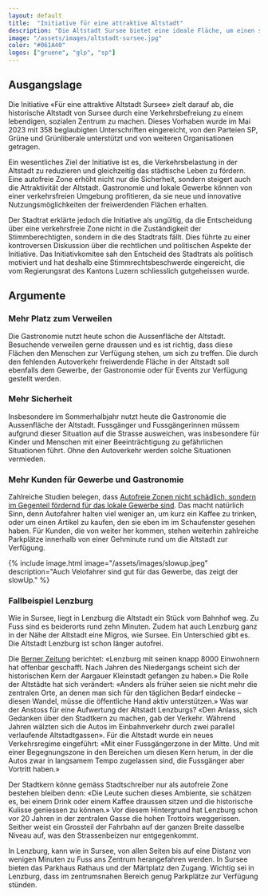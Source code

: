 ```yaml
---
layout: default
title:  "Initiative für eine attraktive Altstadt"
description: "Die Altstadt Sursee bietet eine ideale Fläche, um einen städtischen Raum auf attraktive Art und Weise zu beleben. Mit geeigneten Massnahmen kann die Altstadt neben dem historischen auch zu einem sozialen Zentrum der Stadt Sursee werden. Dies erhöht die Identifikation mit der Stadt Sursee und ermöglicht Begegnungen für Familien und Menschen unterschiedlichster Generationen."
image: "/assets/images/altstadt-sursee.jpg"
color: "#061A40"
logos: ["gruene", "glp", "sp"]
---
```


## Ausgangslage

Die Initiative «Für eine attraktive Altstadt Sursee» zielt darauf ab, die historische Altstadt von Sursee durch eine Verkehrsbefreiung zu einem lebendigen, sozialen Zentrum zu machen. Dieses Vorhaben wurde im Mai 2023 mit 358 beglaubigten Unterschriften eingereicht, von den Parteien SP, Grüne und Grünliberale unterstützt und von weiteren Organisationen getragen.

Ein wesentliches Ziel der Initiative ist es, die Verkehrsbelastung in der Altstadt zu reduzieren und gleichzeitig das städtische Leben zu fördern. Eine autofreie Zone erhöht nicht nur die Sicherheit, sondern steigert auch die Attraktivität der Altstadt. Gastronomie und lokale Gewerbe können von einer verkehrsfreien Umgebung profitieren, da sie neue und innovative Nutzungsmöglichkeiten der freiwerdenden Flächen erhalten.

Der Stadtrat erklärte jedoch die Initiative als ungültig, da die Entscheidung über eine verkehrsfreie Zone nicht in die Zuständigkeit der Stimmberechtigten, sondern in die des Stadtrats fällt. Dies führte zu einer kontroversen Diskussion über die rechtlichen und politischen Aspekte der Initiative. Das Initiativkomitee sah den Entscheid des Stadtrats als politisch motiviert und hat deshalb eine Stimmrechtsbeschwerde eingereicht, die vom Regierungsrat des Kantons Luzern schliesslich gutgeheissen wurde.

## Argumente

### Mehr Platz zum Verweilen
     
Die Gastronomie nutzt heute schon die Aussenfläche der Altstadt. Besuchende verweilen gerne draussen und es ist richtig, dass diese Flächen den Menschen zur Verfügung stehen, um sich zu treffen. Die durch den fehlenden Autoverkehr freiwerdende Fläche in der Altstadt soll ebenfalls dem Gewerbe, der Gastronomie oder für Events zur Verfügung gestellt werden.
   
### Mehr Sicherheit

Insbesondere im Sommerhalbjahr nutzt heute die Gastronomie die Aussenfläche der Altstadt. Fussgänger und Fussgängerinnen müssem aufgrund dieser Situation auf die Strasse ausweichen, was insbesondere für Kinder und Menschen mit einer Beeinträchtigung zu gefährlichen Situationen führt. Ohne den Autoverkehr werden solche Situationen vermieden.
   
### Mehr Kunden für Gewerbe und Gastronomie

Zahlreiche Studien belegen, dass [Autofreie Zonen nicht schädlich, sondern im Gegenteil fördernd für das lokale Gewerbe sind](https://www.tandfonline.com/doi/full/10.1080/01944363.2019.1638816). Das macht natürlich Sinn, denn Autofahrer halten viel weniger an, um kurz ein Kaffee zu trinken, oder um einen Artikel zu kaufen, den sie eben im im Schaufenster gesehen haben. Für Kunden, die von weiter her kommen, stehen weiterhin zahlreiche Parkplätze innerhalb von einer Gehminute rund um die Altstadt zur Verfügung.

{% include image.html image="/assets/images/slowup.jpeg" description="Auch Velofahrer sind gut für das Gewerbe, das zeigt der slowUp." %}

### Fallbeispiel Lenzburg

Wie in Sursee, liegt in Lenzburg die Altstadt ein Stück vom Bahnhof weg. Zu Fuss sind es beiderorts rund zehn Minuten. Zudem hat auch Lenzburg ganz in der Nähe der Altstadt eine Migros, wie Sursee. Ein Unterschied gibt es. Die Altstadt Lenzburg ist schon länger autofrei.

Die [Berner Zeitung](https://www.bernerzeitung.ch/wie-lenzburg-seiner-altstadt-leben-eingehaucht-hat-621969638966) berichtet: «Lenzburg mit seinen knapp 8000 Einwohnern hat offenbar geschafft. Nach Jahren des Niedergangs scheint sich der historischen Kern der Aargauer Kleinstadt gefangen zu haben.» Die Rolle der Altstädte hat sich verändert: «Anders als früher seien sie nicht mehr die zentralen Orte, an denen man sich für den täglichen Bedarf eindecke – diesen Wandel, müsse die öffentliche Hand aktiv unterstützen.» Was war der Anstoss für eine Aufwertung der Altstadt Lenzburgs? «Den Anlass, sich Gedanken über den Stadtkern zu machen, gab der Verkehr. Während Jahren wälzten sich die Autos im Einbahnverkehr durch zwei parallel verlaufende Altstadtgassen». Für die Altstadt wurde ein neues Verkehrsregime eingeführt: «Mit einer Fussgängerzone in der Mitte. Und mit einer Begegnungszone in den Bereichen um diesen Kern herum, in der die Autos zwar in langsamem Tempo zugelassen sind, die Fussgänger aber Vortritt haben.» 

Der Stadtkern könne gemäss Stadtschreiber nur als autofreie Zone bestehen bleiben denn: «Die Leute suchen dieses Ambiente, sie schätzen es, bei einem Drink oder einem Kaffee draussen sitzen und die historische Kulisse geniessen zu können.» Vor diesem Hintergrund hat Lenzburg schon vor 20 Jahren in der zentralen Gasse die hohen Trottoirs weggerissen. Seither weist ein Grossteil der Fahrbahn auf der ganzen Breite dasselbe Niveau auf, was den Strassenbeizen nur entgegenkommt.

In Lenzburg, kann wie in Sursee, von allen Seiten bis auf eine Distanz von wenigen Minuten zu Fuss ans Zentrum herangefahren werden. In Sursee bieten das Parkhaus Rathaus und der Märtplatz den Zugang. Wichtig sei in Lenzburg, dass im zentrumsnahen Bereich genug Parkplätze zur Verfügung stünden.